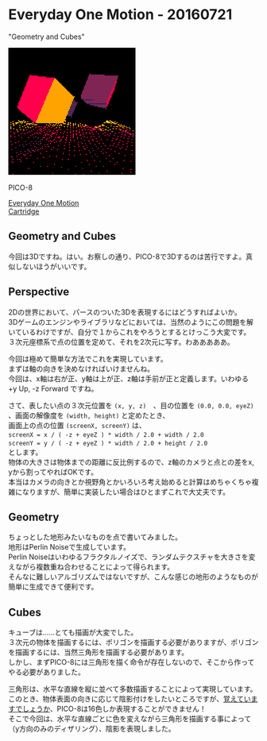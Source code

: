 # Everyday One Motion - 20160721  

"Geometry and Cubes"  

![](20160721.gif)  

PICO-8  

[Everyday One Motion](http://motions.work/motion/327)  
[Cartridge](http://www.lexaloffle.com/bbs/?tid=3888)  

## Geometry and Cubes

今回は3Dですね。はい。お察しの通り、PICO-8で3Dするのは苦行ですよ。真似しないほうがいいです。  

## Perspective

2Dの世界において、パースのついた3Dを表現するにはどうすればよいか。  
3Dゲームのエンジンやライブラリなどにおいては、当然のようにこの問題を解いているわけですが、自分で１からこれをやろうとするとけっこう大変です。  
３次元座標系で点の位置を定めて、それを2次元に写す。わあああああ。  

今回は極めて簡単な方法でこれを実現しています。  
まずは軸の向きを決めなければいけませんね。  
今回は、x軸は右が正、y軸は上が正、z軸は手前が正と定義します。いわゆる +y Up, -z Forward ですね。  

さて、表したい点の３次元位置を `(x, y, z)`　、目の位置を `(0.0, 0.0, eyeZ)` 、画面の解像度を `(width, height)` と定めたとき、  
画面上の点の位置 `(screenX, screenY)` は、  
`screenX = x / ( -z + eyeZ ) * width / 2.0 + width / 2.0`  
`screenY = y / ( -z + eyeZ ) * width / 2.0 + height / 2.0`  
とします。  
物体の大きさは物体までの距離に反比例するので、z軸のカメラと点との差をx, yから割ってやればOKです。  
本当はカメラの向きとか視野角とかいろいろ考え始めると計算はめちゃくちゃ複雑になりますが、簡単に実装したい場合はひとまずこれで大丈夫です。  

## Geometry

ちょっとした地形みたいなものを点で書いてみました。  
地形はPerlin Noiseで生成しています。  
Perlin Noiseはいわゆるフラクタルノイズで、ランダムテクスチャを大きさを変えながら複数重ね合わせることによって得られます。  
そんなに難しいアルゴリズムではないですが、こんな感じの地形のようなものが簡単に生成できて便利です。  

## Cubes

キューブは……とても描画が大変でした。  
３次元の物体を描画するには、ポリゴンを描画する必要がありますが、ポリゴンを描画するには、当然三角形を描画する必要があります。  
しかし、まずPICO-8には三角形を描く命令が存在しないので、そこから作ってやる必要がありました。  

三角形は、水平な直線を縦に並べて多数描画することによって実現しています。  
このとき、物体表面の向きに応じて陰影付けをしたいところですが、[覚えていますでしょうか](https://github.com/fms-cat-eom/20160707)、PICO-8は16色しか表現することができません！  
そこで今回は、水平な直線ごとに色を変えながら三角形を描画する事によって（y方向のみのディザリング）、陰影を表現しました。
